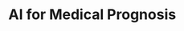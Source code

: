# AI for Medical Prognosis

<blockquote class="imgur-embed-pub" lang="en" data-id="a/nGqD0jQ" data-context="false" ><a href="//imgur.com/a/nGqD0jQ"></a></blockquote><script async src="//s.imgur.com/min/embed.js" charset="utf-8"></script>
